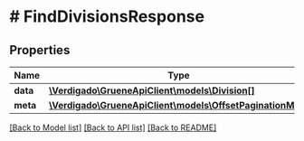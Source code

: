 # # FindDivisionsResponse

## Properties

Name | Type | Description | Notes
------------ | ------------- | ------------- | -------------
**data** | [**\Verdigado\GrueneApiClient\models\Division[]**](Division.md) |  |
**meta** | [**\Verdigado\GrueneApiClient\models\OffsetPaginationMeta**](OffsetPaginationMeta.md) |  |

[[Back to Model list]](../../README.md#models) [[Back to API list]](../../README.md#endpoints) [[Back to README]](../../README.md)
